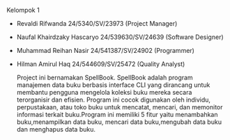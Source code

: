 Kelompok 1
- Revaldi Rifwanda             24/5340/SV/23973    (Project Manager)
- Naufal Khairdzaky Hascaryo   24/539630/SV/24639  (Software Designer)
- Muhammad Reihan Nasir        24/541387/SV/24902  (Programmer)
- Hilman Amirul Haq            24/544609/SV/25472  (Quality Analyst)

  Project ini bernamakan SpellBook. SpellBook adalah program manajemen data buku berbasis interface CLI yang dirancang untuk membantu pengguna mengelola koleksi buku mereka secara terorganisir dan efisien.
  Program ini cocok digunakan oleh individu, perpustakaan, atau toko buku untuk mencatat, mencari, dan memonitor informasi terkait buku.Program ini memiliki 5 fitur yaitu menambahkan buku,menampilkan data buku,
  mencari data buku,mengubah data buku dan menghapus data buku.
